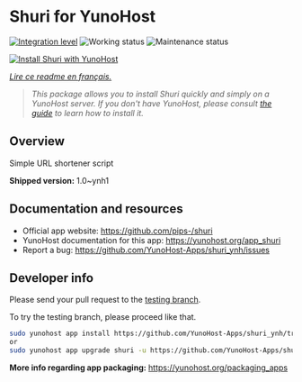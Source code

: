 <!--
N.B.: This README was automatically generated by https://github.com/YunoHost/apps/tree/master/tools/README-generator
It shall NOT be edited by hand.
-->

# Shuri for YunoHost

[![Integration level](https://dash.yunohost.org/integration/shuri.svg)](https://dash.yunohost.org/appci/app/shuri) ![Working status](https://ci-apps.yunohost.org/ci/badges/shuri.status.svg) ![Maintenance status](https://ci-apps.yunohost.org/ci/badges/shuri.maintain.svg)

[![Install Shuri with YunoHost](https://install-app.yunohost.org/install-with-yunohost.svg)](https://install-app.yunohost.org/?app=shuri)

*[Lire ce readme en français.](./README_fr.md)*

> *This package allows you to install Shuri quickly and simply on a YunoHost server.
If you don't have YunoHost, please consult [the guide](https://yunohost.org/#/install) to learn how to install it.*

## Overview

Simple URL shortener script

**Shipped version:** 1.0~ynh1
## Documentation and resources

* Official app website: <https://github.com/pips-/shuri>
* YunoHost documentation for this app: <https://yunohost.org/app_shuri>
* Report a bug: <https://github.com/YunoHost-Apps/shuri_ynh/issues>

## Developer info

Please send your pull request to the [testing branch](https://github.com/YunoHost-Apps/shuri_ynh/tree/testing).

To try the testing branch, please proceed like that.

``` bash
sudo yunohost app install https://github.com/YunoHost-Apps/shuri_ynh/tree/testing --debug
or
sudo yunohost app upgrade shuri -u https://github.com/YunoHost-Apps/shuri_ynh/tree/testing --debug
```

**More info regarding app packaging:** <https://yunohost.org/packaging_apps>

